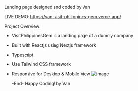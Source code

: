 Landing page designed and coded by Van

LIVE DEMO: https://van-visit-philippines-gem.vercel.app/

Project Overview:
- VisitPhilippinesGem is a landing page of a dummy company
- Built with Reactjs using Nextjs framework
- Typescript
- Use Tailwind CSS framework
- Responsive for Desktop & Mobile View
![image](https://github.com/VanPrecilla-dev/VisitPhilippinesGem/assets/130641225/e5e85482-b166-47bc-80af-010fec2895a8)


  -End-
  Happy Coding! by Van
  
